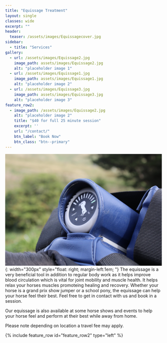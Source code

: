 ```yaml
---
title: "Equissage Treatment"
layout: single
classes: wide
excerpt: ""
header:
  teaser: /assets/images/Equissagecover.jpg
sidebar:
  - title: "Services"
gallery:
  - url: /assets/images/Equissage2.jpg
    image_path: assets/images/Equissage2.jpg
    alt: "placeholder image 1"
  - url: /assets/images/Equissage1.jpg
    image_path: assets/images/Equissage1.jpg
    alt: "placeholder image 2"
  - url: /assets/images/Equissage3.jpg
    image_path: assets/images/Equissage3.jpg
    alt: "placeholder image 3"
feature_row2:
  - image_path: /assets/images/Equissage2.jpg
    alt: "placeholder image 2"
    title: "$40 for full 25 minute session"
    excerpt: ''
    url: "/contact/"
    btn_label: "Book Now"
    btn_class: "btn--primary"
---
```

![image](/assets/images/Equissage1.JPG){: width="300px" style="float: right; margin-left:1em; "} 
The equissage is a very beneficial tool in addition to regular body work as it helps improve blood circulation which is vital for joint mobility and muscle health. It helps relax your horses muscles promoteing healing and recovery. Whether your horse is a grand prix show jumper or a school pony, the equissage can help your horse feel their best. Feel free to get in contact with us and book in a session. 

Our equissage is also available at some horse shows and events to help your horse feel and perform at their best while away from home. 

Please note depending on location a travel fee may apply.

{% include feature_row id="feature_row2" type="left" %}
